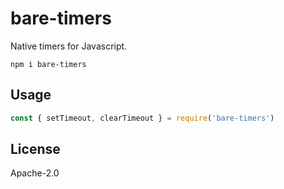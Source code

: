# bare-timers

Native timers for Javascript.

```
npm i bare-timers
```

## Usage

``` js
const { setTimeout, clearTimeout } = require('bare-timers')
```

## License

Apache-2.0
